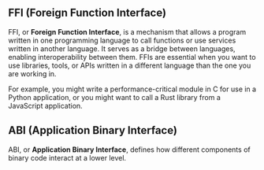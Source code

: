 ## FFI (Foreign Function Interface)
FFI, or **Foreign Function Interface**, is a mechanism that allows a program written in one programming language to call functions or use services written in another language. It serves as a bridge between languages, enabling interoperability between them. FFIs are essential when you want to use libraries, tools, or APIs written in a different language than the one you are working in.

For example, you might write a performance-critical module in C for use in a Python application, or you might want to call a Rust library from a JavaScript application.

## ABI (Application Binary Interface)
ABI, or **Application Binary Interface**, defines how different components of binary code interact at a lower level.

